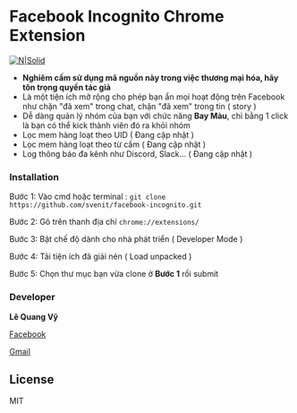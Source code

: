 
# Facebook Incognito Chrome Extension

[![N|Solid](https://cldup.com/dTxpPi9lDf.thumb.png)](https://nodesource.com/products/nsolid)

- **Nghiêm cấm sử dụng mã nguồn này trong việc thương mại hóa, hãy tôn trọng quyền tác giả**
- Là một tiện ích mở rộng cho phép bạn ẩn mọi hoạt động trên Facebook như chặn "đã xem" trong chat, chặn "đã  xem" trong tin ( story )
- Dễ dàng quản lý nhóm của bạn với chức năng **Bay Màu**, chỉ bằng 1 click là bạn có thể kick thành viên đó ra khỏi nhóm
- Lọc mem hàng loạt theo UID ( Đang cập nhật )
- Lọc mem hàng loạt theo từ cấm ( Đang cập nhật )
- Log thông báo đa kênh như Discord, Slack... ( Đang cập nhật )

### Installation

Bước 1: Vào cmd hoặc terminal : ``git clone https://github.com/svenit/facebook-incognito.git``

Bước 2: Gõ trên thanh địa chỉ ``chrome://extensions/``

Bước 3: Bật chế độ dành cho nhà phát triển ( Developer Mode )

Bước 4: Tải tiện ích đã giải nén ( Load unpacked )

Bước 5: Chọn thư mục bạn vừa clone ở  **Bước 1** rồi submit

### Developer

**Lê Quang Vỹ**

[Facebook](https://www.facebook.com/sven307)

[Gmail](mailto:lequangvy2k@gmail.com)

License
----

MIT

